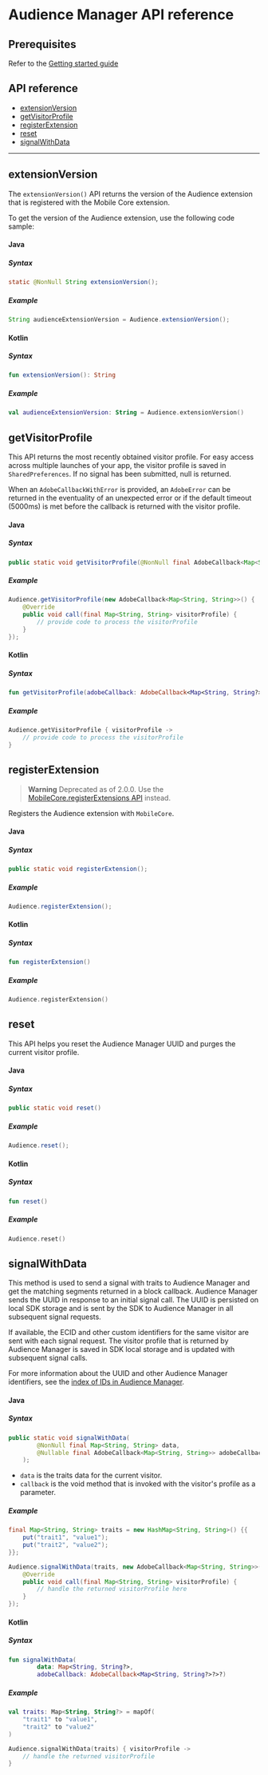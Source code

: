 # Audience Manager API reference

## Prerequisites

Refer to the [Getting started guide](./getting-started.md)

## API reference

- [extensionVersion](#extensionversion)
- [getVisitorProfile](#getvisitorprofile)
- [registerExtension](#registerextension)
- [reset](#reset)
- [signalWithData](#signalwithdata)

------

## extensionVersion

The `extensionVersion()` API returns the version of the Audience extension that is registered with the Mobile Core extension.

To get the version of the Audience extension, use the following code sample:

#### Java

##### Syntax
```java
static @NonNull String extensionVersion();
```

##### Example
```java
String audienceExtensionVersion = Audience.extensionVersion();
```

#### Kotlin
##### Syntax
```kotlin
fun extensionVersion(): String
```

##### Example
```kotlin
val audienceExtensionVersion: String = Audience.extensionVersion()
```

## getVisitorProfile

This API returns the most recently obtained visitor profile. For easy access across multiple launches of your app, the visitor profile is saved in `SharedPreferences`. If no signal has been submitted, null is returned.

When an `AdobeCallbackWithError` is provided, an `AdobeError` can be returned in the eventuality of an unexpected error or if the default timeout (5000ms) is met before the callback is returned with the visitor profile.

#### Java

##### Syntax
```java
public static void getVisitorProfile(@NonNull final AdobeCallback<Map<String, String>> adobeCallback);
```

##### Example
```java
Audience.getVisitorProfile(new AdobeCallback<Map<String, String>>() {
    @Override
    public void call(final Map<String, String> visitorProfile) {
        // provide code to process the visitorProfile
    }
});
```

#### Kotlin

##### Syntax
```kotlin
fun getVisitorProfile(adobeCallback: AdobeCallback<Map<String, String?>?>)
```

##### Example
```kotlin
Audience.getVisitorProfile { visitorProfile ->
    // provide code to process the visitorProfile
}

```

## registerExtension

> **Warning**
> Deprecated as of 2.0.0. Use the [MobileCore.registerExtensions API](https://github.com/adobe/aepsdk-core-android/blob/main/Documentation/MobileCore/api-reference.md) instead.

Registers the Audience extension with `MobileCore`.

#### Java

##### Syntax
```java
public static void registerExtension();
```

##### Example
```java
Audience.registerExtension();
```

#### Kotlin

##### Syntax
```kotlin
fun registerExtension()
```

##### Example
```kotlin
Audience.registerExtension()
```

## reset

This API helps you reset the Audience Manager UUID and purges the current visitor profile.

#### Java

##### Syntax
```java
public static void reset()
```

##### Example
```java
Audience.reset();
```

#### Kotlin

##### Syntax
```kotlin
fun reset()
```

##### Example
```kotlin
Audience.reset()
```

## signalWithData

This method is used to send a signal with traits to Audience Manager and get the matching segments returned in a block callback. Audience Manager sends the UUID in response to an initial signal call. The UUID is persisted on local SDK storage and is sent by the SDK to Audience Manager in all subsequent signal requests.

If available, the ECID and other custom identifiers for the same visitor are sent with each signal request. The visitor profile that is returned by Audience Manager is saved in SDK local storage and is updated with subsequent signal calls.

For more information about the UUID and other Audience Manager identifiers, see the [index of IDs in Audience Manager](https://experienceleague.adobe.com/docs/audience-manager/user-guide/reference/ids-in-aam.html).

#### Java

##### Syntax
```java
public static void signalWithData(
		@NonNull final Map<String, String> data,
		@Nullable final AdobeCallback<Map<String, String>> adobeCallback
	);
```
* `data` is the traits data for the current visitor.
* `callback` is the void method that is invoked with the visitor's profile as a parameter.

##### Example
```java
final Map<String, String> traits = new HashMap<String, String>() {{
    put("trait1", "value1");
    put("trait2", "value2");
}};

Audience.signalWithData(traits, new AdobeCallback<Map<String, String>>() {
    @Override
    public void call(final Map<String, String> visitorProfile) {
        // handle the returned visitorProfile here
    }
});
```

#### Kotlin

##### Syntax
```kotlin
fun signalWithData(
        data: Map<String, String?>,
        adobeCallback: AdobeCallback<Map<String, String?>?>?)
```

##### Example
```kotlin
val traits: Map<String, String?> = mapOf(
    "trait1" to "value1",
    "trait2" to "value2"
)

Audience.signalWithData(traits) { visitorProfile ->
    // handle the returned visitorProfile
}
```
